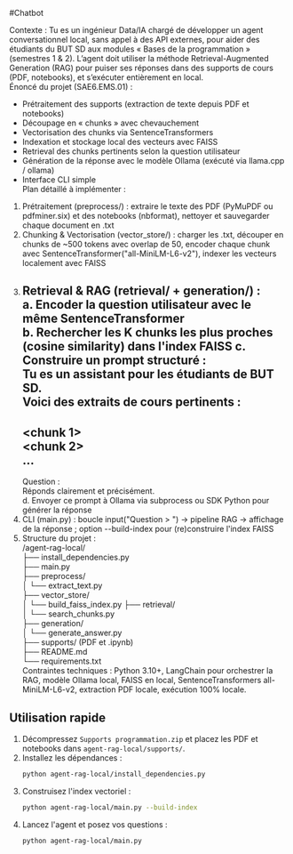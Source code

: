 #Chatbot

Contexte : Tu es un ingénieur Data/IA chargé de développer un agent conversationnel local, sans appel à des API externes, pour aider des étudiants du BUT SD aux modules « Bases de la programmation » (semestres 1 & 2). L’agent doit utiliser la méthode Retrieval-Augmented Generation (RAG) pour puiser ses réponses dans des supports de cours (PDF, notebooks), et s’exécuter entièrement en local.  
Énoncé du projet (SAE6.EMS.01) :  
- Prétraitement des supports (extraction de texte depuis PDF et notebooks)  
- Découpage en « chunks » avec chevauchement  
- Vectorisation des chunks via SentenceTransformers  
- Indexation et stockage local des vecteurs avec FAISS
- Retrieval des chunks pertinents selon la question utilisateur  
- Génération de la réponse avec le modèle Ollama (exécuté via llama.cpp / ollama)  
- Interface CLI simple  
Plan détaillé à implémenter :  
1. Prétraitement (preprocess/) : extraire le texte des PDF (PyMuPDF ou pdfminer.six) et des notebooks (nbformat), nettoyer et sauvegarder chaque document en .txt  
2. Chunking & Vectorisation (vector_store/) : charger les .txt, découper en chunks de ~500 tokens avec overlap de 50, encoder chaque chunk avec SentenceTransformer("all-MiniLM-L6-v2"), indexer les vecteurs localement avec FAISS
3. Retrieval & RAG (retrieval/ + generation/) :  
   a. Encoder la question utilisateur avec le même SentenceTransformer  
   b. Rechercher les K chunks les plus proches (cosine similarity) dans l'index FAISS
   c. Construire un prompt structuré :  
      Tu es un assistant pour les étudiants de BUT SD.  
      Voici des extraits de cours pertinents :  
      ---  
      <chunk 1>  
      <chunk 2>  
      …  
      ---  
      Question : <texte de la question>  
      Réponds clairement et précisément.  
   d. Envoyer ce prompt à Ollama via subprocess ou SDK Python pour générer la réponse  
4. CLI (main.py) : boucle input("Question > ") → pipeline RAG → affichage de la réponse ; option --build-index pour (re)construire l'index FAISS
5. Structure du projet :  
/agent-rag-local/  
├── install_dependencies.py  
├── main.py  
├── preprocess/  
│   └── extract_text.py  
├── vector_store/  
│   └── build_faiss_index.py
├── retrieval/  
│   └── search_chunks.py  
├── generation/  
│   └── generate_answer.py  
├── supports/  (PDF et .ipynb)  
├── README.md  
└── requirements.txt  
Contraintes techniques : Python 3.10+, LangChain pour orchestrer la RAG, modèle Ollama local, FAISS en local, SentenceTransformers all-MiniLM-L6-v2, extraction PDF locale, exécution 100% locale.


## Utilisation rapide

1. Décompressez `Supports programmation.zip` et placez les PDF et notebooks dans `agent-rag-local/supports/`.
2. Installez les dépendances :
   ```bash
   python agent-rag-local/install_dependencies.py
   ```
3. Construisez l'index vectoriel :
   ```bash
   python agent-rag-local/main.py --build-index
   ```
4. Lancez l'agent et posez vos questions :
   ```bash
   python agent-rag-local/main.py
   ```


